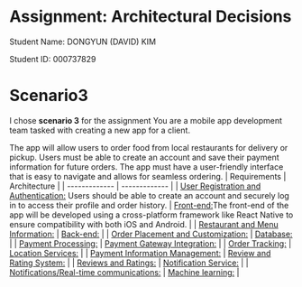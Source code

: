 # Assignment: Architectural Decisions


Student Name: DONGYUN (DAVID) KIM


Student ID: 000737829
# Scenario3
I chose **scenario 3** for the assignment
You are a mobile app development team tasked with creating a new app for a client. 


The app will allow users to order food from local restaurants for delivery or pickup. Users must be able to create an account and save their payment information for future orders. The app must have a user-friendly interface that is easy to navigate and allows for seamless ordering.
| Requirements  | Architecture |
| ------------- | ------------- |
| <ins>User Registration and Authentication:</ins> Users should be able to create an account and securely log in to access their profile and order history. | <ins>Front-end:</ins>The front-end of the app will be developed using a cross-platform framework like React Native to ensure compatibility with both iOS and Android. |
| <ins>Restaurant and Menu Information:</ins> | <ins>Back-end:</ins> |
| <ins>Order Placement and Customization:</ins> | <ins>Database:</ins> |
| <ins>Payment Processing:</ins> | <ins>Payment Gateway Integration:</ins> |
| <ins>Order Tracking:</ins> | <ins>Location Services:</ins> |
| <ins>Payment Information Management:</ins> | <ins>Review and Rating System:</ins> |
| <ins>Reviews and Ratings:</ins> | <ins>Notification Service:</ins> |
| <ins>Notifications/Real-time communications:</ins> | <ins>Machine learning:</ins> |
